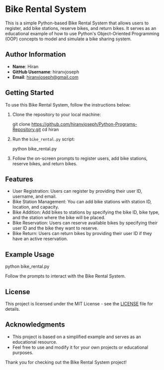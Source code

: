 # Bike Rental System

This is a simple Python-based Bike Rental System that allows users to register, add bike stations, reserve bikes, and return bikes. It serves as an educational example of how to use Python's Object-Oriented Programming (OOP) concepts to model and simulate a bike sharing system.

## Author Information

- **Name**: Hiran
- **GitHub Username**: hiranvjoseph
- **Email**: hiranvjoseph@gmail.com

## Getting Started

To use this Bike Rental System, follow the instructions below:

1. Clone the repository to your local machine:

  
   git clone https://github.com/hiranvjoseph/Python-Programs-Repository.git
   cd hiran
  

2. Run the `bike_rental.py` script:

   python bike_rental.py
 
3. Follow the on-screen prompts to register users, add bike stations, reserve bikes, and return bikes.

## Features

- User Registration: Users can register by providing their user ID, username, and email.
- Bike Station Management: You can add bike stations with station ID, location, and capacity.
- Bike Addition: Add bikes to stations by specifying the bike ID, bike type, and the station where the bike will be placed.
- Bike Reservation: Users can reserve available bikes by specifying their user ID and the bike they want to reserve.
- Bike Return: Users can return bikes by providing their user ID if they have an active reservation.

## Example Usage

python bike_rental.py

Follow the prompts to interact with the Bike Rental System.

## License

This project is licensed under the MIT License - see the [LICENSE](LICENSE) file for details.

## Acknowledgments

- This project is based on a simplified example and serves as an educational resource.
- Feel free to use and modify it for your own projects or educational purposes.

Thank you for checking out the Bike Rental System project!
